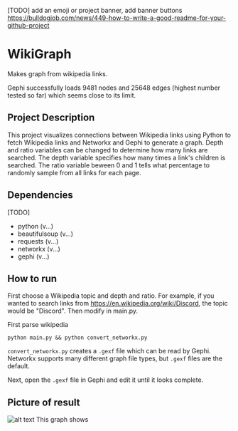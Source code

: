 
[TODO] add an emoji or project banner, add banner buttons https://bulldogjob.com/news/449-how-to-write-a-good-readme-for-your-github-project

# WikiGraph

Makes graph from wikipedia links.

Gephi successfully loads 9481 nodes and 25648 edges (highest number tested so far) which seems close to its limit. 



## Project Description
This project visualizes connections between Wikipedia links using Python to fetch Wikipedia links and Networkx and Gephi to generate a graph. Depth and ratio variables can be changed to determine how many links are searched. The depth variable specifies how many times a link's children is searched. The ratio variable beween 0 and 1 tells what percentage to randomly sample from all links for each page.

## Dependencies
[TODO]
- python (v...)
- beautifulsoup (v...)
- requests (v...)
- networkx (v...)
- gephi (v...)


## How to run 
First choose a Wikipedia topic and depth and ratio. For example, if you wanted to search links from https://en.wikipedia.org/wiki/Discord, the topic would be "Discord". Then modify in main.py.

First parse wikipedia 

```
python main.py && python convert_networkx.py
```

```convert_networkx.py``` creates a ```.gexf``` file which can be read by Gephi. Networkx supports many different graph file types, but ```.gexf``` files are the default.

Next, open the ```.gexf``` file in Gephi and edit it until it looks complete.

## Picture of result
![alt text](https://github.com/JustinPLee/WikiGraph/blob/main/Earth-D2-R0.015.png?raw=true)
This graph shows 
